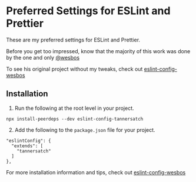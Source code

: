 # Preferred Settings for ESLint and Prettier

These are my preferred settings for ESLint and Prettier.

Before you get too impressed, know that the majority of this work was done by
the one and only [@wesbos](https://wesbos.com/)

To see his original project without my tweaks, check out [eslint-config-wesbos](https://github.com/wesbos/eslint-config-wesbos)

## Installation

1. Run the following at the root level in your project.

```
npx install-peerdeps --dev eslint-config-tannersatch
```

2. Add the following to the `package.json` file for your project.

```
"eslintConfig": {
  "extends": [
    "tannersatch"
  ]
},
```

For more installation information and tips, check out [eslint-config-wesbos](https://github.com/wesbos/eslint-config-wesbos)